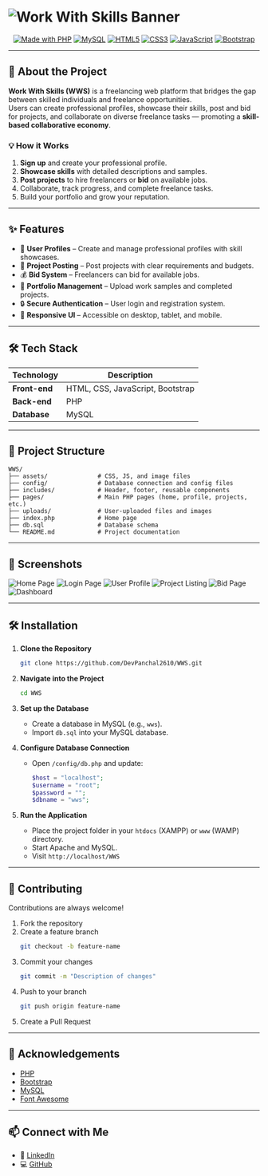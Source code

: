 # ![Work With Skills Banner](screenshots/banner.png)

<div align="center">
  
[![Made with PHP](https://img.shields.io/badge/Made%20with-PHP-777BB4?logo=php&logoColor=white)](https://www.php.net/)
[![MySQL](https://img.shields.io/badge/MySQL-005C84?logo=mysql&logoColor=white)](https://www.mysql.com/)
[![HTML5](https://img.shields.io/badge/HTML5-E34F26?logo=html5&logoColor=white)](https://developer.mozilla.org/en-US/docs/Web/Guide/HTML/HTML5)
[![CSS3](https://img.shields.io/badge/CSS3-1572B6?logo=css3&logoColor=white)](https://developer.mozilla.org/en-US/docs/Web/CSS)
[![JavaScript](https://img.shields.io/badge/JavaScript-F7DF1E?logo=javascript&logoColor=black)](https://developer.mozilla.org/en-US/docs/Web/JavaScript)
[![Bootstrap](https://img.shields.io/badge/Bootstrap-563D7C?logo=bootstrap&logoColor=white)](https://getbootstrap.com/)

</div>

---

## 📖 About the Project

**Work With Skills (WWS)** is a freelancing web platform that bridges the gap between skilled individuals and freelance opportunities.  
Users can create professional profiles, showcase their skills, post and bid for projects, and collaborate on diverse freelance tasks — promoting a **skill-based collaborative economy**.

### 💡 How it Works
1. **Sign up** and create your professional profile.
2. **Showcase skills** with detailed descriptions and samples.
3. **Post projects** to hire freelancers or **bid** on available jobs.
4. Collaborate, track progress, and complete freelance tasks.
5. Build your portfolio and grow your reputation.

---

## ✨ Features
- 👤 **User Profiles** – Create and manage professional profiles with skill showcases.
- 📢 **Project Posting** – Post projects with clear requirements and budgets.
- 💰 **Bid System** – Freelancers can bid for available jobs.
- 📂 **Portfolio Management** – Upload work samples and completed projects.
- 🔒 **Secure Authentication** – User login and registration system.
- 📱 **Responsive UI** – Accessible on desktop, tablet, and mobile.

---

## 🛠 Tech Stack

| Technology  | Description |
|-------------|-------------|
| **Front-end** | HTML, CSS, JavaScript, Bootstrap |
| **Back-end**  | PHP |
| **Database**  | MySQL |

---

## 📂 Project Structure
```plaintext
WWS/
├── assets/              # CSS, JS, and image files
├── config/              # Database connection and config files
├── includes/            # Header, footer, reusable components
├── pages/               # Main PHP pages (home, profile, projects, etc.)
├── uploads/             # User-uploaded files and images
├── index.php            # Home page
├── db.sql               # Database schema
└── README.md            # Project documentation
```
---

## 📸 Screenshots

![Home Page](screenshots/home.png)
![Login Page](screenshots/login.png)
![User Profile](screenshots/profile.png)
![Project Listing](screenshots/projects.png)
![Bid Page](screenshots/bid.png)
![Dashboard](screenshots/dashboard.png)

---

## 🛠️ Installation

1. **Clone the Repository**
   ```bash
   git clone https://github.com/DevPanchal2610/WWS.git
   ```

2. **Navigate into the Project**
   ```bash
   cd WWS
   ```

3. **Set up the Database**
   - Create a database in MySQL (e.g., `wws`).
   - Import `db.sql` into your MySQL database.

4. **Configure Database Connection**
   - Open `/config/db.php` and update:
     ```php
     $host = "localhost";
     $username = "root";
     $password = "";
     $dbname = "wws";
     ```

5. **Run the Application**
   - Place the project folder in your `htdocs` (XAMPP) or `www` (WAMP) directory.
   - Start Apache and MySQL.
   - Visit `http://localhost/WWS`

---

## 🤝 Contributing

Contributions are always welcome!

1. Fork the repository  
2. Create a feature branch  
   ```bash
   git checkout -b feature-name
   ```
3. Commit your changes  
   ```bash
   git commit -m "Description of changes"
   ```
4. Push to your branch  
   ```bash
   git push origin feature-name
   ```
5. Create a Pull Request

---

## 🙌 Acknowledgements

- [PHP](https://www.php.net/)
- [Bootstrap](https://getbootstrap.com/)
- [MySQL](https://www.mysql.com/)
- [Font Awesome](https://fontawesome.com/)

---

## 📫 Connect with Me

- 💼 [LinkedIn](https://www.linkedin.com/in/dev-panchal2610/)
- 💻 [GitHub](https://github.com/DevPanchal2610)
